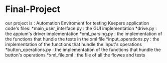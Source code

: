 # Final-Project
our project is :
Automation Enviroment for testing Keepers application
code's files:
*main_user_interface.py : the GUI implementation
*drive.py : the appium's driver implementation
*xml_parsing.py : the implementation of the functions that hundle the tests in the xml file
*input_operations.py : the implementation of the functions that hundle the input's operations
*button_operations.py : the implementation of the functions that hundle the button's operations
*xml_file.xml : the file of all the flowes and tests
